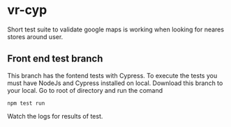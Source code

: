 # vr-cyp
Short test suite to validate google maps is working when looking for neares stores around user.

## Front end test branch
This branch has the fontend tests with Cypress.
To execute the tests you must have NodeJs and Cypress installed on local.
Download this branch to your local.
Go to root of directory and run the comand 

	npm test run
  
Watch the logs for results of test.

